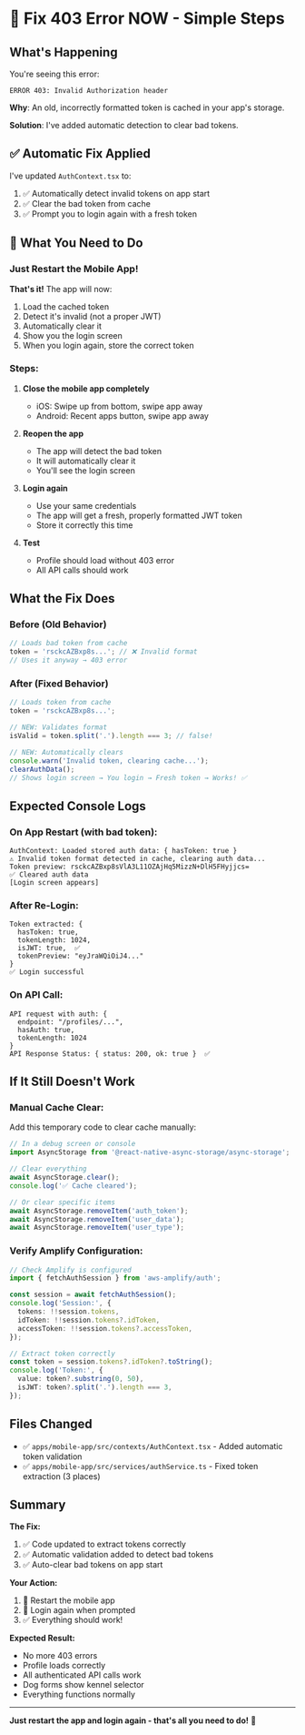 # 🔧 Fix 403 Error NOW - Simple Steps

## What's Happening

You're seeing this error:

```
ERROR 403: Invalid Authorization header
```

**Why**: An old, incorrectly formatted token is cached in your app's storage.

**Solution**: I've added automatic detection to clear bad tokens.

## ✅ Automatic Fix Applied

I've updated `AuthContext.tsx` to:

1. ✅ Automatically detect invalid tokens on app start
2. ✅ Clear the bad token from cache
3. ✅ Prompt you to login again with a fresh token

## 🚀 What You Need to Do

### Just Restart the Mobile App!

**That's it!** The app will now:

1. Load the cached token
2. Detect it's invalid (not a proper JWT)
3. Automatically clear it
4. Show you the login screen
5. When you login again, store the correct token

### Steps:

1. **Close the mobile app completely**

   - iOS: Swipe up from bottom, swipe app away
   - Android: Recent apps button, swipe app away

2. **Reopen the app**

   - The app will detect the bad token
   - It will automatically clear it
   - You'll see the login screen

3. **Login again**

   - Use your same credentials
   - The app will get a fresh, properly formatted JWT token
   - Store it correctly this time

4. **Test**
   - Profile should load without 403 error
   - All API calls should work

## What the Fix Does

### Before (Old Behavior)

```typescript
// Loads bad token from cache
token = 'rsckcAZBxp8s...'; // ❌ Invalid format
// Uses it anyway → 403 error
```

### After (Fixed Behavior)

```typescript
// Loads token from cache
token = 'rsckcAZBxp8s...';

// NEW: Validates format
isValid = token.split('.').length === 3; // false!

// NEW: Automatically clears
console.warn('Invalid token, clearing cache...');
clearAuthData();
// Shows login screen → You login → Fresh token → Works! ✅
```

## Expected Console Logs

### On App Restart (with bad token):

```
AuthContext: Loaded stored auth data: { hasToken: true }
⚠️ Invalid token format detected in cache, clearing auth data...
Token preview: rsckcAZBxp8sVlA3L11OZAjHq5MizzN+DlH5FHyjjcs=
✅ Cleared auth data
[Login screen appears]
```

### After Re-Login:

```
Token extracted: {
  hasToken: true,
  tokenLength: 1024,
  isJWT: true,  ✅
  tokenPreview: "eyJraWQiOiJ4..."
}
✅ Login successful
```

### On API Call:

```
API request with auth: {
  endpoint: "/profiles/...",
  hasAuth: true,
  tokenLength: 1024
}
API Response Status: { status: 200, ok: true }  ✅
```

## If It Still Doesn't Work

### Manual Cache Clear:

Add this temporary code to clear cache manually:

```typescript
// In a debug screen or console
import AsyncStorage from '@react-native-async-storage/async-storage';

// Clear everything
await AsyncStorage.clear();
console.log('✅ Cache cleared');

// Or clear specific items
await AsyncStorage.removeItem('auth_token');
await AsyncStorage.removeItem('user_data');
await AsyncStorage.removeItem('user_type');
```

### Verify Amplify Configuration:

```typescript
// Check Amplify is configured
import { fetchAuthSession } from 'aws-amplify/auth';

const session = await fetchAuthSession();
console.log('Session:', {
  tokens: !!session.tokens,
  idToken: !!session.tokens?.idToken,
  accessToken: !!session.tokens?.accessToken,
});

// Extract token correctly
const token = session.tokens?.idToken?.toString();
console.log('Token:', {
  value: token?.substring(0, 50),
  isJWT: token?.split('.').length === 3,
});
```

## Files Changed

- ✅ `apps/mobile-app/src/contexts/AuthContext.tsx` - Added automatic token validation
- ✅ `apps/mobile-app/src/services/authService.ts` - Fixed token extraction (3 places)

## Summary

**The Fix:**

1. ✅ Code updated to extract tokens correctly
2. ✅ Automatic validation added to detect bad tokens
3. ✅ Auto-clear bad tokens on app start

**Your Action:**

1. 🔄 Restart the mobile app
2. 🔐 Login again when prompted
3. ✅ Everything should work!

**Expected Result:**

- No more 403 errors
- Profile loads correctly
- All authenticated API calls work
- Dog forms show kennel selector
- Everything functions normally

---

**Just restart the app and login again - that's all you need to do!** 🎉
